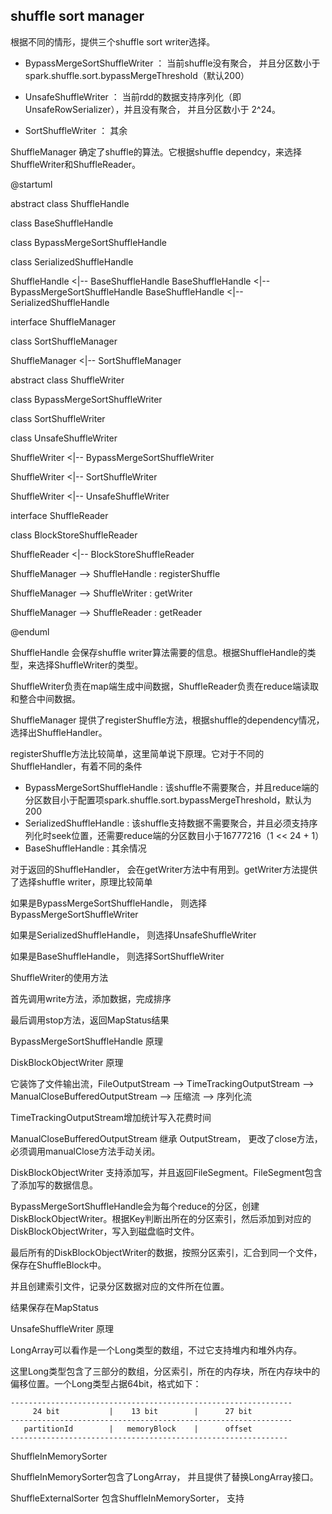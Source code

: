 ## shuffle sort manager ##

根据不同的情形，提供三个shuffle sort writer选择。

* BypassMergeSortShuffleWriter ： 当前shuffle没有聚合， 并且分区数小于spark.shuffle.sort.bypassMergeThreshold（默认200）
* UnsafeShuffleWriter ： 当前rdd的数据支持序列化（即UnsafeRowSerializer），并且没有聚合， 并且分区数小于  2^24。

* SortShuffleWriter ： 其余



ShuffleManager 确定了shuffle的算法。它根据shuffle dependcy，来选择ShuffleWriter和ShuffleReader。





@startuml

abstract class ShuffleHandle

class  BaseShuffleHandle

class BypassMergeSortShuffleHandle

class SerializedShuffleHandle

ShuffleHandle <|-- BaseShuffleHandle
BaseShuffleHandle <|-- BypassMergeSortShuffleHandle
BaseShuffleHandle <|-- SerializedShuffleHandle

interface ShuffleManager

class SortShuffleManager

ShuffleManager <|-- SortShuffleManager

abstract class ShuffleWriter

class BypassMergeSortShuffleWriter

class SortShuffleWriter

class UnsafeShuffleWriter

ShuffleWriter <|-- BypassMergeSortShuffleWriter

ShuffleWriter <|-- SortShuffleWriter

ShuffleWriter <|-- UnsafeShuffleWriter

interface ShuffleReader

class BlockStoreShuffleReader

ShuffleReader <|-- BlockStoreShuffleReader

ShuffleManager --> ShuffleHandle : registerShuffle

ShuffleManager --> ShuffleWriter : getWriter

ShuffleManager --> ShuffleReader : getReader

@enduml



ShuffleHandle 会保存shuffle writer算法需要的信息。根据ShuffleHandle的类型，来选择ShuffleWriter的类型。

ShuffleWriter负责在map端生成中间数据，ShuffleReader负责在reduce端读取和整合中间数据。



ShuffleManager 提供了registerShuffle方法，根据shuffle的dependency情况，选择出ShuffleHandler。

registerShuffle方法比较简单，这里简单说下原理。它对于不同的ShuffleHandler，有着不同的条件

* BypassMergeSortShuffleHandle :  该shuffle不需要聚合，并且reduce端的分区数目小于配置项spark.shuffle.sort.bypassMergeThreshold，默认为200
* SerializedShuffleHandle  :  该shuffle支持数据不需要聚合，并且必须支持序列化时seek位置，还需要reduce端的分区数目小于16777216（1 << 24 + 1）
* BaseShuffleHandle  :  其余情况



对于返回的ShuffleHandler， 会在getWriter方法中有用到。getWriter方法提供了选择shuffle writer，原理比较简单

如果是BypassMergeSortShuffleHandle， 则选择BypassMergeSortShuffleWriter

如果是SerializedShuffleHandle， 则选择UnsafeShuffleWriter

如果是BaseShuffleHandle， 则选择SortShuffleWriter



ShuffleWriter的使用方法

首先调用write方法，添加数据，完成排序

最后调用stop方法，返回MapStatus结果





BypassMergeSortShuffleHandle 原理



DiskBlockObjectWriter 原理 

它装饰了文件输出流，FileOutputStream --> TimeTrackingOutputStream --> ManualCloseBufferedOutputStream  --> 压缩流 --> 序列化流

TimeTrackingOutputStream增加统计写入花费时间

ManualCloseBufferedOutputStream 继承 OutputStream， 更改了close方法，必须调用manualClose方法手动关闭。



DiskBlockObjectWriter 支持添加写，并且返回FileSegment。FileSegment包含了添加写的数据信息。



BypassMergeSortShuffleHandle会为每个reduce的分区，创建DiskBlockObjectWriter。根据Key判断出所在的分区索引，然后添加到对应的DiskBlockObjectWriter，写入到磁盘临时文件。

最后所有的DiskBlockObjectWriter的数据，按照分区索引，汇合到同一个文件，保存在ShuffleBlock中。

并且创建索引文件，记录分区数据对应的文件所在位置。

结果保存在MapStatus







UnsafeShuffleWriter 原理





LongArray可以看作是一个Long类型的数组，不过它支持堆内和堆外内存。

这里Long类型包含了三部分的数组，分区索引，所在的内存块，所在内存块中的偏移位置。一个Long类型占据64bit，格式如下：

```shell
---------------------------------------------------------------
     24 bit           |    13 bit        |      27 bit
---------------------------------------------------------------
   partitionId        |   memoryBlock    |      offset
--------------------------------------------------------------
```





ShuffleInMemorySorter

ShuffleInMemorySorter包含了LongArray， 并且提供了替换LongArray接口。

ShuffleExternalSorter 包含ShuffleInMemorySorter， 支持

